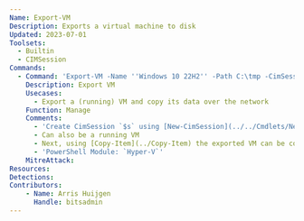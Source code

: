 ```yaml
---
Name: Export-VM
Description: Exports a virtual machine to disk
Updated: 2023-07-01
Toolsets:
  - Builtin
  - CIMSession
Commands:
  - Command: 'Export-VM -Name ''Windows 10 22H2'' -Path C:\tmp -CimSession $s'
    Description: Export VM
    Usecases:
      - Export a (running) VM and copy its data over the network
    Function: Manage
    Comments:
      - 'Create CimSession `$s` using [New-CimSession](../../Cmdlets/New-CimSession/)'
      - Can also be a running VM
      - Next, using [Copy-Item](../Copy-Item) the exported VM can be copied
      - 'PowerShell Module: `Hyper-V`'
    MitreAttack:
Resources:
Detections:
Contributors:
    - Name: Arris Huijgen
      Handle: bitsadmin
---
```

